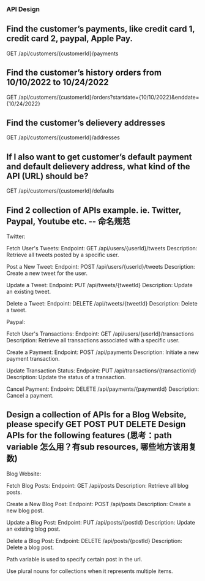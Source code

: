 ### API Design

## Find the customer’s payments, like credit card 1, credit card 2, paypal, Apple Pay.

GET /api/customers/{customerId}/payments

## Find the customer’s history orders from 10/10/2022 to 10/24/2022

GET /api/customers/{customerId}/orders?startdate={10/10/2022}&enddate={10/24/2022}

## Find the customer’s delievery addresses

GET /api/customers/{customerId}/addresses

## If I also want to get customer’s default payment and default delievery address, what kind of the API (URL) should be?

GET /api/customers/{customerId}/defaults

## Find 2 collection of APIs example. ie. Twitter, Paypal, Youtube etc.  -- 命名规范

Twitter:

Fetch User's Tweets:
Endpoint: GET /api/users/{userId}/tweets
Description: Retrieve all tweets posted by a specific user.

Post a New Tweet:
Endpoint: POST /api/users/{userId}/tweets
Description: Create a new tweet for the user.

Update a Tweet:
Endpoint: PUT /api/tweets/{tweetId}
Description: Update an existing tweet.

Delete a Tweet:
Endpoint: DELETE /api/tweets/{tweetId}
Description: Delete a tweet.

Paypal:

Fetch User's Transactions:
Endpoint: GET /api/users/{userId}/transactions
Description: Retrieve all transactions associated with a specific user.

Create a Payment:
Endpoint: POST /api/payments
Description: Initiate a new payment transaction.

Update Transaction Status:
Endpoint: PUT /api/transactions/{transactionId}
Description: Update the status of a transaction.

Cancel Payment:
Endpoint: DELETE /api/payments/{paymentId}
Description: Cancel a payment.

## Design a collection of APIs for a Blog Website, please specify GET POST PUT DELETE Design APIs for the following features (思考：path variable 怎么用？有sub resources, 哪些地方该用复数)

Blog Website:

Fetch Blog Posts:
Endpoint: GET /api/posts
Description: Retrieve all blog posts.

Create a New Blog Post:
Endpoint: POST /api/posts
Description: Create a new blog post.

Update a Blog Post:
Endpoint: PUT /api/posts/{postId}
Description: Update an existing blog post.

Delete a Blog Post:
Endpoint: DELETE /api/posts/{postId}
Description: Delete a blog post.

Path variable is used to specify certain post in the url.

Use plural nouns for collections when it represents multiple items.
